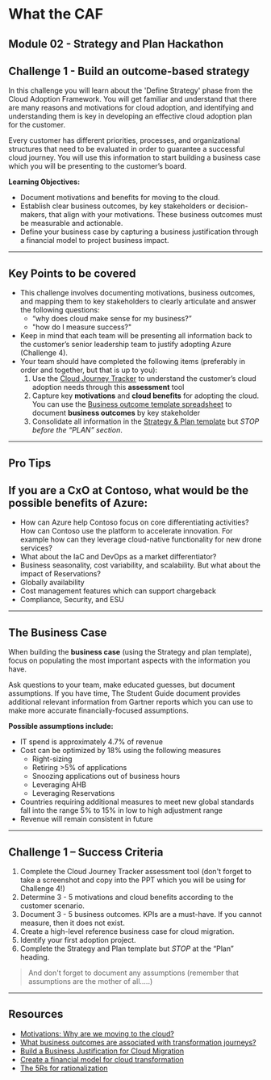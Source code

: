 # What the CAF

## Module 02 - Strategy and Plan Hackathon

## Challenge 1 - Build an outcome-based strategy

In this challenge you will learn about the 'Define Strategy' phase from the Cloud Adoption Framework.  You will get familiar and understand that there are many reasons and motivations for cloud adoption, and identifying and understanding them is key in developing an effective cloud adoption plan for the customer. 

Every customer has different priorities, processes, and organizational structures that need to be evaluated in order to guarantee a successful cloud journey. You will use this information to start building a business case which you will be presenting to the customer’s board.

**Learning Objectives:**

- Document motivations and benefits for moving to the cloud.
- Establish clear business outcomes, by key stakeholders or decision-makers, that align with your motivations. These business outcomes must be measurable and actionable.
- Define your business case by capturing a business justification through a financial model to project business impact.

---

## Key Points to be covered

- This challenge involves documenting motivations, business outcomes, and mapping them to key stakeholders to clearly articulate and answer the following questions:
  - “why does cloud make sense for my business?”
  - "how do I measure success?"
- Keep in mind that each team will be presenting all information back to the customer’s senior leadership team to justify adopting Azure (Challenge 4). 
- Your team should have completed the following items (preferably in order and together, but that is up to you):
  1. Use the [Cloud Journey Tracker](https://docs.microsoft.com/assessments/?mode=pre-assessment&id=cloud-journey-tracker) to understand the customer’s cloud adoption needs through this **assessment** tool
  2. Capture key **motivations** and **cloud benefits** for adopting the cloud. You can use the [Business outcome template spreadsheet](https://archcenter.blob.core.windows.net/cdn/business-outcome-template.xlsx) to document **business outcomes** by key stakeholder
  3. Consolidate all information in the [Strategy & Plan template](https://archcenter.blob.core.windows.net/cdn/fusion/readiness/Microsoft-Cloud-Adoption-Framework-Strategy-and-Plan-Template.docx) but *STOP before the “PLAN” section*.

---

## Pro Tips

## If you are a CxO at Contoso, what would be the possible benefits of Azure:

- How can Azure help Contoso focus on core differentiating activities? How can Contoso use the platform to accelerate innovation. For example how can they leverage cloud-native functionality for new drone services?
- What about the IaC and DevOps as a market differentiator?
- Business seasonality, cost variability, and scalability. But what about the impact of Reservations?
- Globally availability
- Cost management features which can support chargeback
- Compliance, Security, and ESU

---

## The Business Case

When building the **business case** (using the Strategy and plan template), focus on populating the most important aspects with the information you have.

Ask questions to your team, make educated guesses, but document assumptions. If you have time, The Student Guide document provides additional relevant information from Gartner reports which you can use to make more accurate financially-focused assumptions.

**Possible assumptions include:**

- IT spend is approximately 4.7% of revenue
- Cost can be optimized by 18% using the following measures
  - Right-sizing
  - Retiring >5% of applications
  - Snoozing applications out of business hours
  - Leveraging AHB
  - Leveraging Reservations
- Countries requiring additional measures to meet new global standards fall into the range 5% to 15% in low to high adjustment range
- Revenue will remain consistent in future

---

## Challenge 1 – Success Criteria

1. Complete the Cloud Journey Tracker assessment tool (don't forget to take a screenshot and copy into the PPT which you will be using for Challenge 4!)
2. Determine 3 - 5 motivations and cloud benefits according to the customer scenario.
3. Document 3 - 5 business outcomes. KPIs are a must-have. If you cannot measure, then it does not exist.
4. Create a high-level reference business case for cloud migration.
5. Identify your first adoption project.
6. Complete the Strategy and Plan template but *STOP* at the “Plan” heading.

> And don't forget to document any assumptions (remember that assumptions are the mother of all.....)

---

## Resources

- [Motivations: Why are we moving to the cloud?](https://docs.microsoft.com/azure/cloud-adoption-framework/strategy/motivations)
- [What business outcomes are associated with transformation journeys?](https://docs.microsoft.com/azure/cloud-adoption-framework/strategy/business-outcomes/)
- [Build a Business Justification for Cloud Migration](https://docs.microsoft.com/azure/cloud-adoption-framework/strategy/cloud-migration-business-case)
- [Create a financial model for cloud transformation](https://docs.microsoft.com/azure/cloud-adoption-framework/strategy/financial-models)
- [The 5Rs for rationalization](https://docs.microsoft.com/azure/cloud-adoption-framework/digital-estate/5-rs-of-rationalization)
